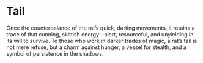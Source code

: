 # Tail

Once the counterbalance of the rat’s quick, darting movements, it retains a trace of that cunning, skittish energy—alert, resourceful, and unyielding in its will to survive. To those who work in darker trades of magic, a rat’s tail is not mere refuse, but a charm against hunger, a vessel for stealth, and a symbol of persistence in the shadows.
